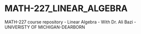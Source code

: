 # MATH-227_LINEAR_ALGEBRA

MATH-227 course repository - Linear Algebra - With Dr. Ali Bazi - UNIVERISTY OF MICHIGAN-DEARBORN
